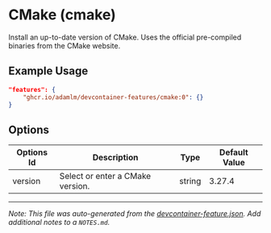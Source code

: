 
# CMake (cmake)

Install an up-to-date version of CMake. Uses the official pre-compiled binaries from the CMake website.

## Example Usage

```json
"features": {
    "ghcr.io/adamlm/devcontainer-features/cmake:0": {}
}
```

## Options

| Options Id | Description | Type | Default Value |
|-----|-----|-----|-----|
| version | Select or enter a CMake version. | string | 3.27.4 |



---

_Note: This file was auto-generated from the [devcontainer-feature.json](https://github.com/adamlm/devcontainer-features/blob/main/src/cmake/devcontainer-feature.json).  Add additional notes to a `NOTES.md`._
